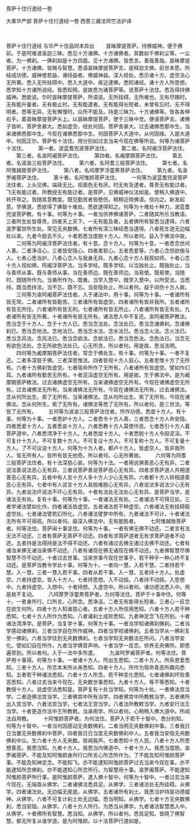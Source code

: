 菩萨十住行道经一卷


大乘华严部
菩萨十住行道经一卷
西晋三藏法师竺法护译


　　

菩萨十住行道经
与华严十住品同本异出
　　昙昧摩提菩萨。持佛威神。便于佛前。于是阿难波渝迦三昧。悉见十方诸佛。十方诸佛者。其数如千佛刹尘等。一尘者。为一佛刹。一佛刹如是十方四面。见十方诸佛。皆悉言。善哉善哉。昙昧摩提菩萨。十方诸佛。皆赐与智慧。悉语昙昧摩提菩萨言。是释迦文佛。前世本愿。所结成功德。威神使若益。诸经益者。佛威神益。深入经处。悉示诸十方。虚空法心无所著。悉入无所挂碍中。悉入大道中。疾近逮佛。悉知诸经。诸十方人所思想。悉学知十方诸所说经。皆悉知用。是故悉为诸菩萨等。说菩萨十法住。悉及得持佛威神。悉能说。尔时昙昧摩提菩萨。所语说。无所挂碍。无所难也。无有尽赐时。无有能升量者。无有极止时。无有能逮者。无有能得长短者。未曾有忘时。无不得明者。悉等无异。无有懈慢时。众所不能及。持是三昧力。十方诸佛等。皆各各伸右手。着昙昧摩提菩萨头上。以昙昧摩提菩萨。使于三昧中觉。便语菩萨言。诸佛子皆听。菩萨舍甚大。悉如虚空。经处何因。菩萨舍甚大。过去诸佛悉那中生。当来诸佛悉那中生。今现在诸佛悉那中生。何因菩萨入大道中。从何因缘。入是大道中。何因正尔。菩萨有十法住。用分别如过去当来今现在佛等所说。何等为诸菩萨十法住。
　　第一者。波蓝耆兜波菩萨法住。
　　第二者。名阿阇浮菩萨法住。
　　第三者。名渝阿阇菩萨法住。
　　第四者。名阇摩期菩萨法住。
　　第五者。名波渝三般菩萨法住。
　　第六者。名阿耆三般菩萨法住。
　　第七者。名阿惟越致菩萨法住。
　　第八者。名鸠摩罗浮童男菩萨法住。
　　第九者。名渝罗阇菩萨法住。
　　第十者。名阿惟颜菩萨法住。
　　一何等为波蓝耆兜波菩萨法住者。上头见佛。端政无比。视面色无有厌。时无有及逮者。尊贵无有能过者。飞无有能过者。所教授无有能过者。是菩萨。见佛威神仪法如是。使稍入佛道中。转开导之。皆随其意教度。既见勤苦者皆愍伤。稍稍近晓佛语。信向之。新发起意。学佛道。悉欲得了佛智十难处。悉欲逮得知之。何等为十难处十种力。波蓝耆兜波菩萨教。有十事。何等为十事。一者当供养佛诸菩萨。二者随其所乐当教语。三者所生处皆尊贵。四者天上天下。一无有能及者。五者佛所有智悉当逮得。六者波罗蜜世所生处。常见无央数佛。七者所有深三昧经悉当逮得。八者死生道无边幅处以来。九者今脱去不久。十者若悉当度脱十方人。所以者何。益入于佛法中故。
　　二何等为阿阇浮菩萨法住者。有十意。念十方人。何等为十意。一者悉念世间人善。二者净洁心。三者皆安隐心。四者柔软心。五者悉爱等。六者心念但欲施与人。七者心悉当护。八者心念人与我身无异。九者心念十方人我观如师。十者心念十方人视如佛。阿阇浮菩萨法。当多学经。既多学经。以当独处止。既独处止。当与善师从事。既与善师从事。当在善师边。既在善师边。当易使。既易使。当随时。既随所作为。当勇所作为。既勇。当学入慧中。既学入慧中。以所受法。当悉持。既当悉持法。当不忘。既不忘。当安隐处止。所以者何。益于闵伤十方人故。
　　三何等为渝阿阇菩萨法住者。入于诸法中。用十事。何等为十事。一者诸所有皆无常。二者诸所有皆勤苦。三者诸所有皆虚空。四者诸所有皆非我所。五者诸所有皆无所住。六者诸所有皆无利。七者诸所有皆无所止。八者诸所有皆无有处。九者诸所有皆无所著。十者诸所有皆无所有。诸法悉入中不复还。渝阿阇菩萨教法。悉当念于十方人。念于十方人已。悉当念法处。念法处已。悉当念诸佛刹。念诸佛刹已。悉当念地法。念地法已。悉当念水法。念水法已。悉当念火法。念火法已。悉当念风法。念风法已。悉当念欲法。念欲法已。悉当念色法。念色法已。当念无有欲色法处。念无所欲色法处已。心无所贪。所以者何。用是故。悉当法明。
　　四何等为阇摩期菩萨法住者。常念于佛处生。有十事。何等为十事。一者不复还。二者多深慈于佛。三者深思惟法。四者皆视十方人慈心。五者思惟十方了无所有。六者十方佛刹皆虚空。七者宿命所作了无所有。八者诸所有皆虚空。譬如作幻耳。九者诸所有勤苦无所有。十者泥洹虚空无所有。用是故。生于佛法中。是为阇摩期菩萨教法。过去诸佛虚空无所有。当来诸佛虚空无所有。今现在诸佛虚空无所有。过去诸佛法无所有。当来诸佛法无所有。今现在诸佛法无所有。过去诸佛法。念从何所出生。索了无所有。当来诸佛法。念从何所出生。索了无所有。今现在诸佛法。念从何所生。索了无所有。诸佛法等悉了无所有。所以者何。是三世法。等皆了无所有。
　　五何等为波渝三般菩萨法住者。所作功德。悉度十方人。有十事。何等为十事。一者悉护十方人。二者悉令十方人善。三者悉念十方人命安隐。四者悉爱十方人。五者悉哀十方人。六者悉教十方人莫使作恶。七者悉引十方人着菩萨道中。八者悉清净于十方人。九者悉度十方人。十者悉脱十方人令般泥洹。不可复计十方人。不可复数十方人。不可复议十方人。不可复称十方人。不可复量十方人。了不可议说十方人。何等为十方人者。都卢十方人。皆虚空人。皆非我所人。皆无所有人。皆所有皆无他奇。所以者何。心无所著故。
　　六何等为阿耆三般菩萨法住者。有十法深慈心哀。何等为十法。一者用说佛善恶心无有异。二者说法善说法恶心无有异。三者说菩萨善说菩萨恶心无有异。四者求菩萨道人共相道善恶心无有异。五者中有人言十方人多十方人少心无有异。六者都十方人转相道善恶心无有异。七者中有人说言十方人易脱难脱心无有异。八者说法多说法少心无有异。九者说法坏说法不坏心无有异。十者有法处无法处心无有异。是菩萨当学。是诸法无有处。复有十事。何等为十事。一者诸法无有处。二者诸法不可得见处。三者学诸法譬如化作。四者诸法皆虚空。五者诸法若干种虚空。六者诸法无有挂碍极虚空处。七者诸法譬若幻所化。八者诸法譬梦中所有。九者诸法不可计。十者诸法无所有不可得视。所以者何。益深入佛法中。无有能胜者。
　　七阿惟越致菩萨者。何等法住。菩萨闻十事坚住。何等为十事。一者有佛无佛不动还。二者言有法无法不动还。三者有菩萨无菩萨不动还。四者有求菩萨道者无有求菩萨道者不动还。五者持是法得持是法不得不动还。六者有诸过去佛无诸过去佛不动还。七者有诸当来佛无诸当来佛不动还。八者有诸现在佛无诸现在佛不动还。九者佛智慧尽佛智慧不尽不动还。十者过去世事。当来世事今现在世事乎。若干种乎一种心终不复动还。是菩萨当教令学此十事。何等为十。一者向一慧。入若干慧。二者持若干慧。入一慧。三者一慧入若干事。四者从若干事。入一慧。五者持十方人。处虚空。六者持虚空。皆入十方人。七者持思想。入不动摇。八者持不动摇。入思想中。九者持虚空。入想中。十者持想。入虚空中。所以者何。诸功德法悉入中。用是故不复动。
　　八鸠摩罗浮童男菩萨者。为何等法住。菩萨于十事中住。何等十。一者身所行。口所言。心所念。悉净洁。二者无有能得长短者。三者心一反念在欲生何所。四者十方人知谁慈心者。五者十方人所信用悉知。六者十方人若干种悉知。七者十方人所作为悉知。八者诸刹土成败悉知。九者神足念飞在所到。十者诸法清净学。是菩萨。当复学十事。何等为十事。一者当学知诸佛刹佛刹。二者当学感动诸佛刹。三者当学自在所作威神。四者当学视诸佛刹。五者当学从一佛刹复至一佛刹。六者当学往到无央数佛刹。七者当学知无央数法在所问。八者当学变化。譬如幻自在所作。九者当学佛音声响。十者当学一反念。供养无央佛所。即悉遍至到。所以者何。入于一法中多所遣。
　　九渝阿罗阇菩萨者。何等法住。菩萨用十事得。何等为十事。一者诸十方人。所出生悉知。二者十方人。所系恩爱悉知。三者十方人。所念本末所从来悉知。四者十方人。所作为宿命善恶所趣向悉知。五者若干种诸法悉知。六者十方人所念。若干种变化悉知。七者诸佛刹坏败善恶悉知。八者过去当来今现在。无央数世事悉知。九者十方人。等不等悉知。十者教授十方人。说虚空法悉知是。菩萨复有十处当学知。何等为十处。一者佛法宫当学。二者造佛法宫当学。三者佛宫中所有当学。四者佛宫中所教敕当学。五者佛所出入宫当学。六者法宫当学。七者法王宫当学。八者法所教敕当学。九者安行法王当学。十者更造作法中王所教敕。当承用学。所以者何。心稍稍入佛大道中。所闻法自用教。
　　十阿惟颜菩萨者。为何法住。菩萨入于若干十智中。悉分别知。何等为十智中。一者当何因感动无央数佛刹。二者当明无央数佛刹中事。三者我日日当置无央数佛刹中菩萨。四者我日日当度无央数佛刹中人。五者我当安隐无央数佛刹中众。生六者十方人无央数。皆闻我声。七者悉知十方人民。八者十方人所思想善恶。我悉当知。九者十方人。我悉当内佛道中。十者十方人。我悉当度脱。渝罗阇菩萨。不能及知阿惟颜身所行口所言心所念所作为。了不能及知阿惟颜菩萨事。不能及知神足念。不能知飞。亦不能逮知阿惟颜菩萨过去当来今现在事。亦不能逮知所念佛刹。亦不能逮知心所念所行。为智慧用十事。渝罗阇菩萨。不能逮知阿惟颜菩萨所行事。是阿惟颜菩萨。逮入佛十智中。何等为十智中。一者过去当来今现在。无端亟从佛学。二者诸佛法悉具足。从佛学。三者诸法处无所挂碍。从佛学。四者诸法处。无边幅无崖底。从佛学。五者诸所有刹土。我悉当护持是功德威神。从佛学。六者不可复计刹土处无边幅。悉当明知。从佛学。七者十方无央数佛刹。悉当安隐。从佛学。八者十方人所行。为悉当从佛学。九者诸法智慧悉入中。从佛学。十者佛所有智慧。悉当知。从佛学。所以者何。悉具足知。皆晓了佛智慧。都无所复从谁学道。是为阿惟颜。以十法菩萨行道如是。

